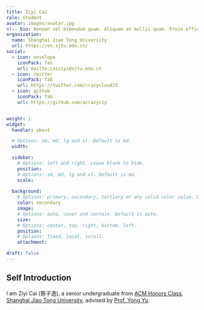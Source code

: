 ```yaml
---
title: Ziyi Cai
role: Student
avatar: images/avatar.jpg
<!-- bio: Aenean vel bibendum quam. Aliquam at mollis quam. Proin efficitur. -->
organization:
  name: Shanghai Jiao Tong University
  url: https://en.sjtu.edu.cn/
social:
  - icon: envelope
    iconPack: fas
    url: mailto:caiziyi@sjtu.edu.cn
  - icon: twitter
    iconPack: fab
    url: https://twitter.com/crazycloud15
  - icon: github
    iconPack: fab
    url: https://github.com/acrazyczy


weight: 1
widget:
  handler: about

  # Options: sm, md, lg and xl. Default is md.
  width: 

  sidebar:
    # Options: left and right. Leave blank to hide.
    position:
    # Options: sm, md, lg and xl. Default is md.
    scale:
  
  background:
    # Options: primary, secondary, tertiary or any valid color value. Default is primary.
    color: secondary
    image:
    # Options: auto, cover and contain. Default is auto.
    size:
    # Options: center, top, right, bottom, left.
    position:
    # Options: fixed, local, scroll.
    attachment: 

draft: false
---
```

## Self Introduction
I am Ziyi Cai (蔡子逸), a senior undergraduate from [ACM Honors Class](https://acm.sjtu.edu.cn/home), [Shanghai Jiao Tong University](https://en.sjtu.edu.cn/), advised by [Prof. Yong Yu](https://apex.sjtu.edu.cn/members/yyu).
